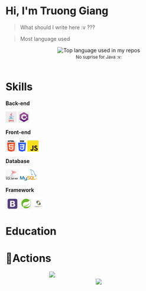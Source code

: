 # Hi, I'm Truong Giang
> What should I write here :v ???

>Most language used
<div align="center">
  <img width="" src="https://github-readme-stats.vercel.app/api/top-langs/?username=GiangNTSE150747&layout=compact&hide_title=1&card_width=300" alt="Top language used in my repos" />
  <br />
  <small>No suprise for Java :v: </small>
  <br />
  <br />
</div>

# Skills

**Back-end**

<code><img height="30" src="/images/Java.png"></code>
<code><img height="30" src="/images/CSharp.jpg"></code>

**Front-end**

<code><img height="30" src="/images/Html.jpg"></code>
<code><img height="30" src="/images/Css.jpg"></code>
<code><img height="30" src="/images/JS.png"></code>

**Database**

<code><img height="30" src="/images/mssql.png"></code>
<code><img height="30" src="/images/mysql.png"></code>

**Framework**

<code><img height="30" src="/images/BS.png"></code>
<code><img height="30" src="/images/Spring.png"></code>
<code><img height="30" src="/images/hibernate.jpg"></code>

# Education


# 🔭Actions
  <div align="center" style="width: 50%;">
    <img height="200px" src="https://github-readme-streak-stats.herokuapp.com/?user=GiangNTSE150747"/>
</div>
  
<div align="center">
    <img height="300px" src="https://activity-graph.herokuapp.com/graph?username=GiangNTSE150747&theme=github"/>
</div>


